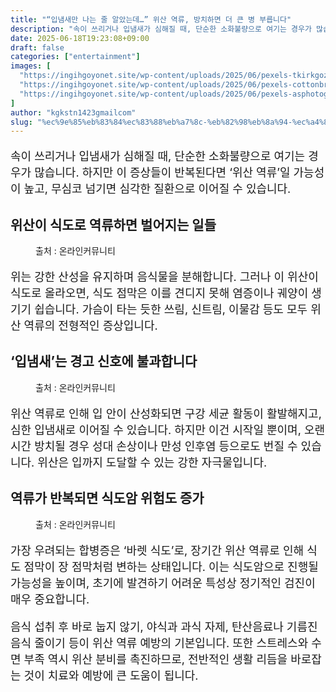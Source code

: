 ```yaml
---
title: "“입냄새만 나는 줄 알았는데…” 위산 역류, 방치하면 더 큰 병 부릅니다"
description: "속이 쓰리거나 입냄새가 심해질 때, 단순한 소화불량으로 여기는 경우가 많습니다. 하지만 이 증상들이 반복된다면 ‘위산 역류’일 가능성이 높고, 무심코 넘기면 심각한 질환으로 이어질 수 있습니다."
date: 2025-06-18T19:23:08+09:00
draft: false
categories: ["entertainment"]
images: [
  "https://ingihgoyonet.site/wp-content/uploads/2025/06/pexels-tkirkgoz-16679950-768x1024.jpg"
  "https://ingihgoyonet.site/wp-content/uploads/2025/06/pexels-cottonbro-7579821-1024x683.jpg"
  "https://ingihgoyonet.site/wp-content/uploads/2025/06/pexels-asphotograpy-104509-683x1024.jpg"
]
author: "kgkstn1423gmailcom"
slug: "%ec%9e%85%eb%83%84%ec%83%88%eb%a7%8c-%eb%82%98%eb%8a%94-%ec%a4%84-%ec%95%8c%ec%95%98%eb%8a%94%eb%8d%b0-%ec%9c%84%ec%82%b0-%ec%97%ad%eb%a5%98-%eb%b0%a9%ec%b9%98%ed%95%98"
---
```


<p style="font-size:18px">속이 쓰리거나 입냄새가 심해질 때, 단순한 소화불량으로 여기는 경우가 많습니다. 하지만 이 증상들이 반복된다면 ‘위산 역류’일 가능성이 높고, 무심코 넘기면 심각한 질환으로 이어질 수 있습니다.</p> <h2 >위산이 식도로 역류하면 벌어지는 일들</h2> <figure ><img src="https://ingihgoyonet.site/wp-content/uploads/2025/06/pexels-tkirkgoz-16679950-768x1024.jpg" alt="" style="aspect-ratio:16/9;object-fit:cover"/><figcaption >출처 : 온라인커뮤니티</figcaption></figure> <p style="font-size:18px">위는 강한 산성을 유지하며 음식물을 분해합니다. 그러나 이 위산이 식도로 올라오면, 식도 점막은 이를 견디지 못해 염증이나 궤양이 생기기 쉽습니다. 가슴이 타는 듯한 쓰림, 신트림, 이물감 등도 모두 위산 역류의 전형적인 증상입니다.</p> <h2 >‘입냄새’는 경고 신호에 불과합니다</h2> <figure ><img src="https://ingihgoyonet.site/wp-content/uploads/2025/06/pexels-cottonbro-7579821-1024x683.jpg" alt="" style="aspect-ratio:16/9;object-fit:cover"/><figcaption >출처 : 온라인커뮤니티</figcaption></figure> <p style="font-size:18px">위산 역류로 인해 입 안이 산성화되면 구강 세균 활동이 활발해지고, 심한 입냄새로 이어질 수 있습니다. 하지만 이건 시작일 뿐이며, 오랜 시간 방치될 경우 성대 손상이나 만성 인후염 등으로도 번질 수 있습니다. 위산은 입까지 도달할 수 있는 강한 자극물입니다.</p> <h2 >역류가 반복되면 식도암 위험도 증가</h2> <figure ><img src="https://ingihgoyonet.site/wp-content/uploads/2025/06/pexels-asphotograpy-104509-683x1024.jpg" alt="" style="aspect-ratio:16/9;object-fit:cover"/><figcaption >출처 : 온라인커뮤니티</figcaption></figure> <p style="font-size:18px">가장 우려되는 합병증은 ‘바렛 식도’로, 장기간 위산 역류로 인해 식도 점막이 장 점막처럼 변하는 상태입니다. 이는 식도암으로 진행될 가능성을 높이며, 초기에 발견하기 어려운 특성상 정기적인 검진이 매우 중요합니다.</p> <p style="font-size:18px">음식 섭취 후 바로 눕지 않기, 야식과 과식 자제, 탄산음료나 기름진 음식 줄이기 등이 위산 역류 예방의 기본입니다. 또한 스트레스와 수면 부족 역시 위산 분비를 촉진하므로, 전반적인 생활 리듬을 바로잡는 것이 치료와 예방에 큰 도움이 됩니다.</p>